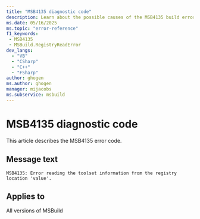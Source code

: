 ```yaml
---
title: "MSB4135 diagnostic code"
description: Learn about the possible causes of the MSB4135 build error, and get troubleshooting tips.
ms.date: 05/16/2025
ms.topic: "error-reference"
f1_keywords:
 - MSB4135
 - MSBuild.RegistryReadError
dev_langs:
  - "VB"
  - "CSharp"
  - "C++"
  - "FSharp"
author: ghogen
ms.author: ghogen
manager: mijacobs
ms.subservice: msbuild
---
```


# MSB4135 diagnostic code

<!-- :::ErrorDefinitionDescription::: -->
<!-- :::editable-content name="introDescription"::: -->
This article describes the MSB4135 error code.
<!-- :::editable-content-end::: -->

## Message text

<!-- :::editable-content name="messageText"::: -->
`MSB4135: Error reading the toolset information from the registry location 'value'.`
<!-- :::editable-content-end::: -->
<!-- MSB4135: Error reading the toolset information from the registry location "{0}". {1} -->

<!-- :::editable-content name="postOutputDescription"::: -->
<!--
{StrBegin="MSB4135: "}
-->
<!-- :::editable-content-end::: -->
<!-- :::ErrorDefinitionDescription-end::: -->

## Applies to

All versions of MSBuild
